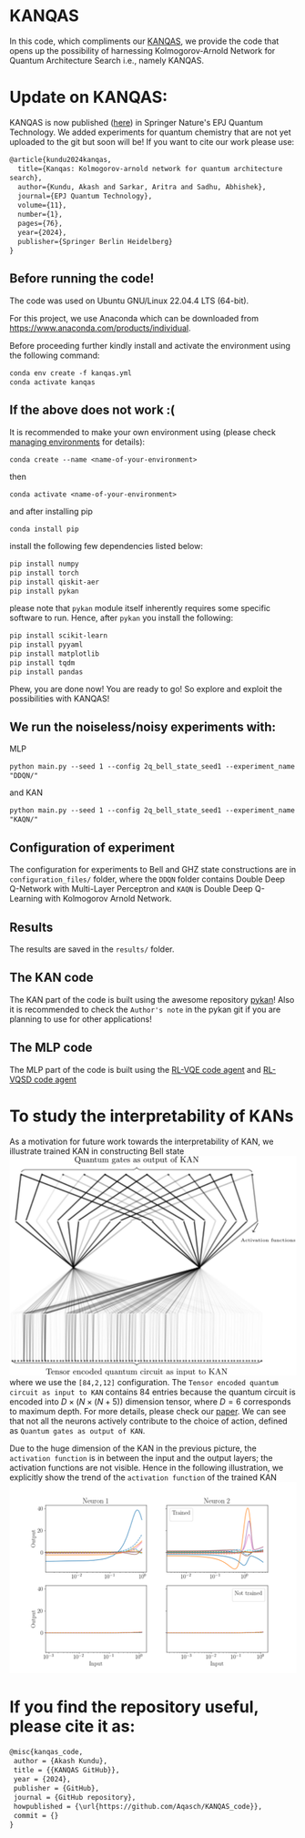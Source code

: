 # KANQAS

In this code, which compliments our [KANQAS](https://epjquantumtechnology.springeropen.com/articles/10.1140/epjqt/s40507-024-00289-z), we provide the code that opens up the possibility of harnessing Kolmogorov-Arnold Network for Quantum Architecture Search i.e., namely KANQAS.

# Update on KANQAS:
KANQAS is now published ([here](https://epjquantumtechnology.springeropen.com/articles/10.1140/epjqt/s40507-024-00289-z)) in Springer Nature's EPJ Quantum Technology. We added experiments for quantum chemistry that are not yet uploaded to the git but soon will be! If you want to cite our work please use:

```
@article{kundu2024kanqas,
  title={Kanqas: Kolmogorov-arnold network for quantum architecture search},
  author={Kundu, Akash and Sarkar, Aritra and Sadhu, Abhishek},
  journal={EPJ Quantum Technology},
  volume={11},
  number={1},
  pages={76},
  year={2024},
  publisher={Springer Berlin Heidelberg}
}
```

## Before running the code!
The code was used on Ubuntu GNU/Linux 22.04.4 LTS (64-bit).

For this project, we use Anaconda which can be downloaded from https://www.anaconda.com/products/individual.

Before proceeding further kindly install and activate the environment using the following command:
```
conda env create -f kanqas.yml
conda activate kanqas 
```

## If the above does not work :(
It is recommended to make your own environment using (please check [managing environments](https://conda.io/projects/conda/en/latest/user-guide/tasks/manage-environments.html) for details):
```
conda create --name <name-of-your-environment>
```
then 
```
conda activate <name-of-your-environment>
```
and after installing pip
```
conda install pip
```
install the following few dependencies listed below:
```
pip install numpy
pip install torch
pip install qiskit-aer
pip install pykan
```
please note that `pykan` module itself inherently requires some specific software to run. Hence, after `pykan` you install the following:
```
pip install scikit-learn
pip install pyyaml
pip install matplotlib
pip install tqdm
pip install pandas
```

Phew, you are done now! You are ready to go! So explore and exploit the possibilities with KANQAS!
## We run the noiseless/noisy experiments with:
MLP
```
python main.py --seed 1 --config 2q_bell_state_seed1 --experiment_name "DDQN/"
```

and KAN
```
python main.py --seed 1 --config 2q_bell_state_seed1 --experiment_name "KAQN/"
```

## Configuration of experiment
The configuration for experiments to Bell and GHZ state constructions are in `configuration_files/` folder, where the `DDQN` folder contains Double Deep Q-Network with Multi-Layer Perceptron and `KAQN` is Double Deep Q-Learning with Kolmogorov Arnold Network. 

## Results
The results are saved in the `results/` folder.

## The KAN code
The KAN part of the code is built using the awesome repository [pykan](https://github.com/KindXiaoming/pykan)! Also it is recommended to check the `Author's note` in the pykan git if you are planning to use for other applications!

## The MLP code
The MLP part of the code is built using the [RL-VQE code agent](https://github.com/mostaszewski314/RL_for_optimization_of_VQE_circuit_architectures/blob/main/agents/DeepQ.py) and [RL-VQSD code agent](https://github.com/iitis/RL_for_VQSD_ansatz_optimization/blob/main/agents/DeepQ.py)


# To study the interpretability of KANs
As a motivation for future work towards the interpretability of KAN, we illustrate trained KAN in constructing Bell state
![The learned nerwotk](pics/the_network_after_training_bell_state.png)
where we use the `[84,2,12]` configuration. The `Tensor encoded quantum circuit as input to KAN` contains 84 entries because the quantum circuit is encoded into $D\times (N\times(N+5))$ dimension tensor, where $D=6$ corresponds to maximum depth. For more details, please check our [paper](https://scirate.com/arxiv/2406.17630). We can see that not all the neurons actively contribute to the choice of action, defined as `Quantum gates as output of KAN`.


Due to the huge dimension of the KAN in the previous picture, the `activation function` is in between the input and the output layers; the activation functions are not visible. Hence in the following illustration, we explicitly show the trend of the `activation function` of the trained KAN
![The learned nerwotk](pics/2q_activation_function.png)

# If you find the repository useful, please cite it as:

```
@misc{kanqas_code,
 author = {Akash Kundu},
 title = {{KANQAS GitHub}},
 year = {2024},
 publisher = {GitHub},
 journal = {GitHub repository},
 howpublished = {\url{https://github.com/Aqasch/KANQAS_code}},
 commit = {}
}
```
